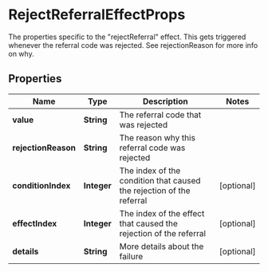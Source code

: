 

# RejectReferralEffectProps

The properties specific to the \"rejectReferral\" effect. This gets triggered whenever the referral code was rejected. See rejectionReason for more info on why.
## Properties

Name | Type | Description | Notes
------------ | ------------- | ------------- | -------------
**value** | **String** | The referral code that was rejected | 
**rejectionReason** | **String** | The reason why this referral code was rejected | 
**conditionIndex** | **Integer** | The index of the condition that caused the rejection of the referral |  [optional]
**effectIndex** | **Integer** | The index of the effect that caused the rejection of the referral |  [optional]
**details** | **String** | More details about the failure |  [optional]



